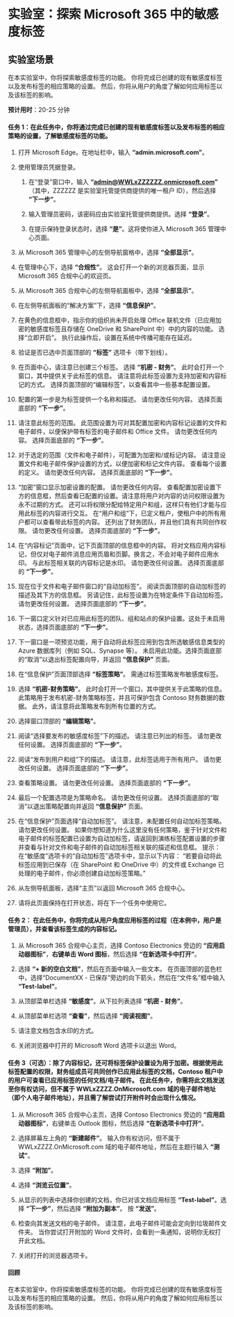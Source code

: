 ﻿---
lab:
    title: '探索 Microsoft 365 中的敏感度标签'
    module: '模块 4 第 2 课：描述 Microsoft 合规性解决方案的功能：Microsoft 365 信息保护与治理功能介绍'
---


# 实验室：探索 Microsoft 365 中的敏感度标签

## 实验室场景
在本实验室中，你将探索敏感度标签的功能。  你将完成已创建的现有敏感度标签以及发布标签的相应策略的设置。   然后，你将从用户的角度了解如何应用标签以及该标签的影响。


**预计用时**：20-25 分钟

#### 任务 1：在此任务中，你将通过完成已创建的现有敏感度标签以及发布标签的相应策略的设置，了解敏感度标签的功能。

1. 打开 Microsoft Edge。在地址栏中，输入 **“admin.microsoft.com”**。

1. 使用管理员凭据登录。
    1. 在“登录”窗口中，输入 **“admin@WWLxZZZZZZ.onmicrosoft.com”** （其中，ZZZZZZ 是实验室托管提供商提供的唯一租户 ID），然后选择 **“下一步”**。
    
    1. 输入管理员密码，该密码应由实验室托管提供商提供。选择 **“登录”**。
    1. 在提示保持登录状态时，选择 **“是”**。这将使你进入 Microsoft 365 管理中心页面。

1. 从 Microsoft 365 管理中心的左侧导航窗格中，选择 **“全部显示”**。

1. 在管理中心下，选择 **“合规性”**。  这会打开一个新的浏览器页面，显示 Microsoft 365 合规中心的欢迎页。  

1. 从 Microsoft 365 合规中心的左侧导航面板中，选择 **“全部显示”**。

1. 在左侧导航面板的“解决方案”下，选择 **“信息保护”**。

1. 在黄色的信息框中，指示你的组织尚未开启处理 Office 联机文件（已应用加密的敏感度标签且存储在 OneDrive 和 SharePoint 中）中的内容的功能。  选择“立即开启”。  执行此操作后，设置在系统中传播可能存在延迟。

1. 验证是否已选中页面顶部的 **“标签”** 选项卡（带下划线）。

1. 在页面中心，请注意已创建三个标签。  选择 **“机密 - 财务”**。  此时会打开一个窗口，其中提供关于此标签的信息。  请注意将此标签设置为支持加密和内容标记的方式。  选择页面顶部的“编辑标签”，以查看其中一些基本配置设置。

1. 配置的第一步是为标签提供一个名称和描述。  请勿更改任何内容。  选择页面底部的 **“下一步”**。

1. 请注意此标签的范围。  此范围设置为可对其配置加密和内容标记设置的文件和电子邮件，以便保护带有标签的电子邮件和 Office 文件。  请勿更改任何内容。  选择页面底部的 **“下一步”**。

1. 对于选定的范围（文件和电子邮件），可配置为加密和/或标记内容。  请注意设置文件和电子邮件保护设置的方式，以便加密和标记文件内容。  查看每个设置的定义。  请勿更改任何内容。  选择页面底部的 **“下一步”**。

1. “加密”窗口显示加密设置的配置。  请勿更改任何内容。  查看配置加密设置下方的信息框，然后查看已配置的设置。请注意将用户对内容的访问权限设置为永不过期的方式。  还可以将权限分配给特定用户和组，这样只有他们才能与应用此标签的内容进行交互。  在“用户和组”下，已定义租户，使租户中的所有用户都可以查看带此标签的内容。  还列出了财务团队，并且他们具有共同创作权限。  请勿更改任何设置。  选择页面底部的 **“下一步”**。

1. 在“内容标记”页面中，记下页面顶部的信息框中的内容。  将对文档应用内容标记，但仅对电子邮件消息应用页眉和页脚。换言之，不会对电子邮件应用水印。  与此标签相关联的内容标记是水印。  请勿更改任何设置。  选择页面底部的 **“下一步”**。

1. 现在位于文件和电子邮件窗口的“自动加标签”。  阅读页面顶部的自动加标签的描述及其下方的信息框。  另请记住，此标签设置为在特定条件下自动加标签。请勿更改任何设置。  选择页面底部的 **“下一步”**。

1. 下一窗口定义针对已应用此标签的团队、组和站点的保护设置。这处于未启用状态，选择页面底部的 **“下一步”**。 

1. 下一窗口是一项预览功能，用于自动将此标签应用到包含所选敏感信息类型的 Azure 数据库列（例如 SQL、Synapse 等）。  未启用此功能。选择页面底部的“取消”以退出标签配置向导，并返回 **“信息保护”** 页面。 

1. 在“信息保护”页面顶部选择 **“标签策略”**。 需通过标签策略发布敏感度标签。  

1. 选择 **“机密-财务策略”**。 此时会打开一个窗口，其中提供关于此策略的信息。  此策略用于发布机密-财务策略标签，并且可保护包含 Contoso 财务数据的数据。  此外，请注意将此策略发布到所有位置的方式。  

1. 选择窗口顶部的 **“编辑策略”**。

1. 阅读“选择要发布的敏感度标签”下的描述。  请注意已列出的标签。  请勿更改任何设置。  选择页面底部的 **“下一步”**。

1. 阅读“发布到用户和组”下的描述。  请注意，此标签适用于所有用户。  请勿更改任何设置。  选择页面底部的 **“下一步”**。

1. 查看策略设置。  请勿更改任何设置。  选择页面底部的 **“下一步”**。

1. 最后一个配置选项是为策略命名。  请勿更改任何设置。  选择页面底部的“取消”以退出策略配置向并返回 **“信息保护”** 页面。

1. 在“信息保护”页面选择“自动加标签”。  请注意，未配置任何自动加标签策略。  请勿更改任何设置。  如果你想知道为什么这里没有任何策略，鉴于针对文件和电子邮件的标签配置已设置为自动加标签，请返回到演练标签配置设置的步骤并查看与针对文件和电子邮件的自动加标签相关联的描述和信息框。  提示：  在“敏感度”选项卡的“自动加标签”选项卡中，显示以下内容：  “若要自动将此标签应用到已保存（在 SharePoint 和 OneDrive 中）的文件或 Exchange 已处理的电子邮件，你必须创建自动加标签策略。”

1. 从左侧导航面板，选择“主页”以返回 Microsoft 365 合规中心。

1. 请将此页面保持在打开状态，将在下一个任务中使用它。


#### 任务 2：  在此任务中，你将完成从用户角度应用标签的过程（在本例中，用户是管理员），并查看该标签生成的内容标记。

1. 从 Microsoft 365 合规中心主页，选择 Contoso Electronics 旁边的 **“应用启动器图标”**，**右键单击 Word 图标**，然后选择 **“在新选项卡中打开”**。  

1. 选择 **“+ 新的空白文档”**，然后在页面中输入一些文本。  在页面顶部的蓝色栏中，选择“DocumentXX - 已保存”旁边的向下箭头，然后在“文件名”框中输入 **“Test-label”**。

1. 从顶部菜单栏选择 **“敏感度”**。从下拉列表选择 **“机密 - 财务”**。 

1. 从顶部菜单栏选项 **“查看”**，然后选择 **“阅读视图”**。

1. 请注意文档包含水印的方式。  

1. 关闭浏览器中打开的 Microsoft Word 选项卡以退出 Word。

#### 任务 3（可选）：除了内容标记，还可将标签保护设置设为用于加密。根据使用此标签配置的权限，财务组成员可共同创作已应用此标签的文档，Contoso 租户中的用户可查看已应用标签的任何文档/电子邮件。  在此任务中，你需将此文档发送至你有权访问，但不属于 WWLxZZZZ.OnMicrosoft.com 域的电子邮件地址（即个人电子邮件地址），并且需了解尝试打开附件时会出现什么情况。  

1. 从 Microsoft 365 合规中心主页，选择 Contoso Electronics 旁边的 **“应用启动器图标”**，右键单击 Outlook 图标，然后选择 **“在新选项卡中打开”**。

1. 选择屏幕左上角的 **“新建邮件”**。  输入你有权访问，但不属于 WWLxZZZZ.OnMicrosoft.com 域的电子邮件地址，然后在主题行输入 **“测试”**。

1. 选择 **“附加”**。

1. 选择 **“浏览云位置”**。

1. 从显示的列表中选择你创建的文档，你已对该文档应用标签 **“Test-label”**。选择 **“下一步”**，然后选择 **“附加为副本”**。  按 **“发送”**。

1. 检查向其发送文档的电子邮件。  请注意，此电子邮件可能会定向到垃圾邮件文件夹。  当你尝试打开附加的 Word 文件时，会看到一条通知，说明你无权打开此文档。

1. 关闭打开的浏览器选项卡。


#### 回顾
在本实验室中，你将探索敏感度标签的功能。  你将完成已创建的现有敏感度标签以及发布标签的相应策略的设置。   然后，你将从用户的角度了解如何应用标签以及该标签的影响。
